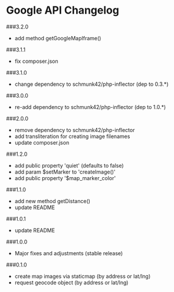 Google API Changelog
===

###3.2.0
- add method getGoogleMapIframe()

###3.1.1
- fix composer.json

###3.1.0
- change dependency to schmunk42/php-inflector (dep to 0.3.*)

###3.0.0
- re-add dependency to schmunk42/php-inflector (dep to 1.0.*)

###2.0.0
- remove dependency to schmunk42/php-inflector
- add transliteration for creating image filenames
- update composer.json

###1.2.0
- add public property 'quiet' (defaults to false)
- add param $setMarker to 'createImage()'
- add public property '$map_marker_color'

###1.1.0
- add new method getDistance()
- update README

###1.0.1
- update README

###1.0.0
- Major fixes and adjustments (stable release)

###0.1.0
- create map images via staticmap (by address or lat/lng)
- request geocode object (by address or lat/lng)
